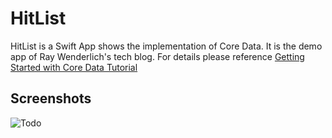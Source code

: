 HitList
==========
HitList is a Swift App shows the implementation of Core Data. It is the demo app of Ray Wenderlich's tech blog. For details please reference [Getting Started with Core Data Tutorial](https://www.raywenderlich.com/115695/getting-started-with-core-data-tutorial)

## Screenshots
![Todo](https://github.com/soapyigu/30SwiftProjects/blob/master/Project%2005%20-%HitList/HitList.gif)